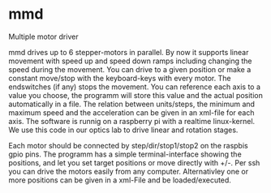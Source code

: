 # mmd
Multiple motor driver

mmd drives up to 6 stepper-motors in parallel. By now it supports linear movement with speed up and speed down ramps including changing the speed during the movement. You can drive to a given position or make a constant move/stop with the keyboard-keys with every motor. The endswitches (if any) stops the movement.
You can reference each axis to a value you choose, the programm will store this value and the actual position automatically in a file.
The relation between units/steps, the minimum and maximum speed and the acceleration can be given in an xml-file for each axis.
The software is runnig on a raspberry pi with a realtime linux-kernel. 
We use this code in our optics lab to drive linear and rotation stages.

Each motor should be connected by step/dir/stop1/stop2 on the raspbis gpio pins. 
The programm has a simple terminal-interface showing the positions, and let you set target positions or move directly with +/-. 
Per ssh you can drive the motors easily from any computer.
Alternativley one or more positions can be given in a xml-File and be loaded/executed.



